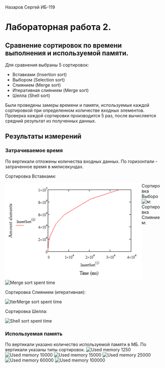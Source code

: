 Назаров Сергей ИБ-119
# Лабораторная работа 2.
## Сравнение сортировок по времени выполнения и используемой памяти.
Для сравнения выбраны 5 сортировок:
* Вставками (Insertion sort)
* Выбором (Selection sort)
* Слиянием (Merge sort)
* Итеративная слиянием (Merge sort)
* Шелла (Shell sort)

Были проведены замеры времени и памяти, используемые каждой сортировкой при определенном количестве входных элементов. Проверка каждой сортировки производится 5 раз, после вычисляется средний результат из полученных данных.
## Результаты измерений
### Затрачиваемое время
По вертикали отложены количества входных данных.
По горизонтали - затраченное время в милисекундах.

Сортировка Вставками:

<img style="float: left;" src="/lab2/images/time_insert.png">
Сортировка Выбором:

<img style="float: left;" src="/images/time_select.png">
Сортировка Слиянием:

![Merge sort spent time](/images/time_merge.png)

Сортировка Слиянием (итеративная):

![IterMerge sort spent time](/images/time_iterMerge.png)

Сортировка Шелла:

![Shell sort spent time](/images/time_shell.png)

### Используемая память
По вертикали указано количество используемой памяти в МБ. По вертикали указаны типы сортировок.
![Used memory 1250](/images/memory_1250.png)
![Used memory 10000](/images/memory_10000.png)
![Used memory 15000](/images/memory_15000.png)
![Used memory 25000](/images/memory_25000.png)
![Used memory 60000](/images/memory_60000.png)
![Used memory 100000](/images/memory_100000.png)
